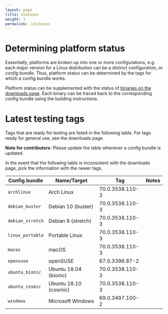 ```yaml
---
layout: page
title: Statuses
weight: 1
permalink: /statuses
---
```


# Determining platform status

Essentially, platforms are broken up into one or more configurations, e.g. each major version for a Linux distribution can be a distinct configuration, or *config bundle*. Thus, platform status can be determined by the tags for which a config bundle works.

Platform status can be supplemented with the status of [binaries on the downloads page](https://ungoogled-software.github.io/ungoogled-chromium-binaries/). Each binary can be traced back to the corresponding config bundle using the building instructions.

# Latest testing tags

Tags that are ready for testing are listed in the following table. For tags ready for general use, see the downloads page.

**Note for contributors**: Please update the table whenever a config bundle is updated.

In the event that the following table is inconsistent with the downloads page, pick the information with the newer tags.

**Config bundle** | **Name/Target** | **Tag** | **Notes**
----------------- | --------------- | ------- | ---------
`archlinux` | Arch Linux | 70.0.3538.110-3
`debian_buster` | Debian 10 (buster) | 70.0.3538.110-3
`debian_stretch` | Debian 9 (stretch) | 70.0.3538.110-3
`linux_portable` | Portable Linux | 70.0.3538.110-3
`macos` | macOS | 70.0.3538.110-3
`opensuse` | openSUSE | 67.0.3396.87-2
`ubuntu_bionic` | Ubuntu 18.04 (bionic) | 70.0.3538.110-3
`ubuntu_cosmic` | Ubuntu 18.10 (cosmic) | 70.0.3538.110-3
`windows` | Microsoft Windows | 69.0.3497.100-2
